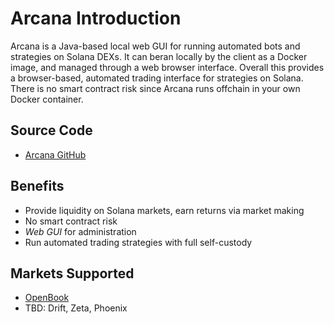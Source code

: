 # Arcana Introduction

Arcana is a Java-based local web GUI for running automated bots and strategies on Solana DEXs. It can beran locally by the client as a Docker image, and managed through a web browser interface. Overall this provides a browser-based, automated trading interface for strategies on Solana. There is no smart contract risk since Arcana runs offchain in your own Docker container.

## Source Code

- [Arcana GitHub](https://github.com/skynetcap/arcana)

## Benefits

- Provide liquidity on Solana markets, earn returns via market making
- No smart contract risk
- *Web GUI* for administration
- Run automated trading strategies with full self-custody

## Markets Supported

- [OpenBook](https://github.com/openbook-dex)
- TBD: Drift, Zeta, Phoenix